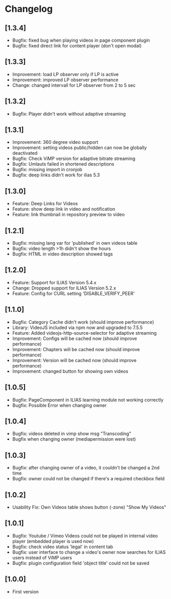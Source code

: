 # Changelog

## [1.3.4]
- Bugfix: fixed bug when playing videos in page component plugin
- Bugfix: fixed direct link for content player (don't open modal)

## [1.3.3]
- Improvement: load LP observer only if LP is active
- Improvement: improved LP observer performance
- Change: changed intervall for LP observer from 2 to 5 sec

## [1.3.2]
- Bugfix: Player didn't work without adaptive streaming

## [1.3.1]
- Improvement: 360 degree video support
- Improvement: setting videos public/hidden can now be globally deactivated
- Bugfix: Check ViMP version for adaptive bitrate streaming
- Bugfix: Umlauts failed in shortened descriptions
- Bugfix: missing import in cronjob
- Bugfix: deep links didn't work for ilias 5.3

## [1.3.0]
- Feature: Deep Links for Videos
- Feature: show deep link in video and notification
- Feature: link thumbnail in repository preview to video

## [1.2.1]
- Bugfix: missing lang var for 'published' in own videos table
- Bugfix: video length >1h didn't show the hours
- Bugfix: HTML in video description showed tags

## [1.2.0]
- Feature: Support for ILIAS Version 5.4.x
- Change: Dropped support for ILIAS Version 5.2.x
- Feature: Config for CURL setting 'DISABLE_VERIFY_PEER'

## [1.1.0]
- Bugfix: Category Cache didn't work (should improve performance)
- Library: VideoJS included via npm now and upgraded to 7.5.5
- Feature: Added videojs-http-source-selector for adaptive streaming
- Improvement: Configs will be cached now (should improve performance)
- Improvement: Chapters will be cached now (should improve performance)
- Improvement: Version will be cached now (should improve performance)
- Improvement: changed button for showing own videos

## [1.0.5]
- Bugfix: PageComponent in ILIAS learning module not working correctly
- Bugfix: Possible Error when changing owner

## [1.0.4]
- Bugfix: videos deleted in vimp show msg "Transcoding"
- Bugfix when changing owner (mediapermission were lost)

## [1.0.3]
- Bugfix: after changing owner of a video, it couldn't be changed a 2nd time
- Bugfix: owner could not be changed if there's a required checkbox field

## [1.0.2]
- Usability Fix: Own Videos table shows button (-zone) "Show My Videos"

## [1.0.1]
- Bugfix: Youtube / Vimeo Videos could not be played in internal video player (embedded player is used now)
- Bugfix: check video status 'legal' in content tab
- Bugfix: user interface to change a video's owner now searches for ILIAS users instead of ViMP users
- Bugfix: plugin configuration field 'object title' could not be saved

## [1.0.0]
- First version
